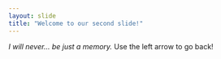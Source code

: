 ```yaml
---
layout: slide
title: "Welcome to our second slide!"
---
```

*I will never... be just a memory.*
Use the left arrow to go back!
